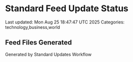 # Standard Feed Update Status
Last updated: Mon Aug 25 18:47:47 UTC 2025
Categories: technology,business,world

## Feed Files Generated

Generated by Standard Updates Workflow
